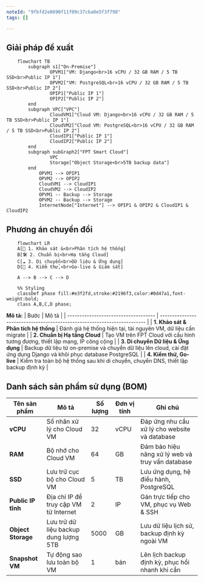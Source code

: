 ```yaml
---
noteId: "9fbfd2e0690f11f09c37cba0e5f3f798"
tags: []

---
```


## Giải pháp đề xuất
```mermaid
    flowchart TB
        subgraph s1["On-Premise"]
                OPVM1["VM: Django<br>16 vCPU / 32 GB RAM / 5 TB SSD<br>Public IP 1"]
                OPVM2["VM: PostgreSQL<br>16 vCPU / 32 GB RAM / 5 TB SSD<br>Public IP 2"]
                OPIP1["Public IP 1"]
                OPIP2["Public IP 2"]
        end
        subgraph VPC["VPC"]
                CloudVM1["Cloud VM: Django<br>16 vCPU / 32 GB RAM / 5 TB SSD<br>Public IP 1"]
                CloudVM2["Cloud VM: PostgreSQL<br>16 vCPU / 32 GB RAM / 5 TB SSD<br>Public IP 2"]
                CloudIP1["Public IP 1"]
                CloudIP2["Public IP 2"]
        end
        subgraph subGraph2["FPT Smart Cloud"]
                VPC
                Storage["Object Storage<br>5TB backup data"]
        end
            OPVM1 --> OPIP1
            OPVM2 --> OPIP2
            CloudVM1 --> CloudIP1
            CloudVM2 --> CloudIP2
            OPVM1 -- Backup --> Storage
            OPVM2 -- Backup --> Storage
            InternetNode["Internet"] --> OPIP1 & OPIP2 & CloudIP1 & CloudIP2
```

## Phương án chuyển đổi
```mermaid
    flowchart LR
    A[📌 1. Khảo sát &<br>Phân tích hệ thống]
    B[🛠️ 2. Chuẩn bị<br>Hạ tầng Cloud]
    C[☁️ 3. Di chuyển<br>Dữ liệu & Ứng dụng]
    D[🚀 4. Kiểm thử,<br>Go-live & Giám sát]

    A --> B --> C --> D

    %% Styling
    classDef phase fill:#e3f2fd,stroke:#2196f3,color:#0d47a1,font-weight:bold;
    class A,B,C,D phase;
```

**Mô tả:**
| Bước                                 | Mô tả                                                                    |
| ------------------------------------ | ------------------------------------------------------------------------ |
| **1. Khảo sát & Phân tích hệ thống** | Đánh giá hệ thống hiện tại, tài nguyên VM, dữ liệu cần migrate           |
| **2. Chuẩn bị Hạ tầng Cloud**        | Tạo VM trên FPT Cloud với cấu hình tương đương, thiết lập mạng, IP công cộng  |
| **3. Di chuyển Dữ liệu & Ứng dụng**  | Backup dữ liệu từ on-premise và chuyển dữ liệu lên cloud, cài đặt ứng dụng Django và khôi phục database PostgreSQL  |
| **4. Kiểm thử, Go-live**  | Kiểm tra toàn bộ hệ thống sau khi di chuyển, chuyển DNS, thiết lập backup định kỳ  |

## Danh sách sản phẩm sử dụng (BOM)

| Tên sản phẩm             | Mô tả                                                   | Số lượng | Đơn vị tính | Ghi chú                                            |
| ------------------------ | ------------------------------------------------------- | -------- | ----------- | -------------------------------------------------- |
| **vCPU**                 | Số nhân xử lý cho Cloud VM                              | 32       | vCPU        | Đáp ứng nhu cầu xử lý cho website và database      |
| **RAM**                  | Bộ nhớ cho Cloud VM                                     | 64       | GB          | Đảm bảo hiệu năng xử lý web và truy vấn database   |
| **SSD**                  | Lưu trữ cục bộ cho Cloud VM                             | 5        | TB          | Lưu ứng dụng, hệ điều hành, PostgreSQL             |
| **Public IP tĩnh**       | Địa chỉ IP để truy cập VM từ Internet                   | 2        | IP          | Gán trực tiếp cho VM, phục vụ Web & SSH            |
| **Object Storage**       | Lưu trữ dữ liệu backup dung lượng 5TB                   | 5000     | GB          | Lưu dữ liệu lịch sử, backup định kỳ ngoài VM       |
| **Snapshot VM**          | Tự động sao lưu toàn bộ VM                              | 1        | bản         | Lên lịch backup định kỳ, phục hồi nhanh khi cần    |